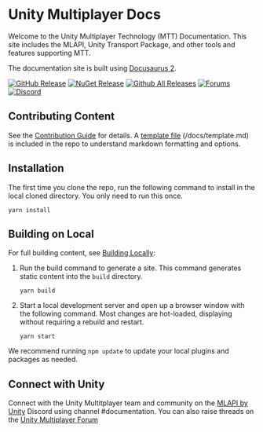 # Unity Multiplayer Docs

Welcome to the Unity Multiplayer Technology (MTT) Documentation. This site includes the MLAPI, Unity Transport Package, and other tools and features supporting MTT.

The documentation site is built using [Docusaurus 2](https://v2.docusaurus.io/). 

[![GitHub Release](https://img.shields.io/github/release/MidLevel/MLAPI.svg?logo=github)](https://github.com/Unity-Technologies/com.unity.multiplayer.mlapi/releases/latest)
[![NuGet Release](https://img.shields.io/nuget/v/MLAPI.svg?logo=nuget)](https://www.nuget.org/packages/MLAPI/)
[![Github All Releases](https://img.shields.io/github/downloads/MidLevel/MLAPI/total.svg?logo=github&color=informational)](https://github.com/Unity-Technologies/com.unity.multiplayer.mlapi/releases)
[![Forums](https://img.shields.io/badge/unity--forums-multiplayer-blue)](https://forum.unity.com/forums/multiplayer.26/)
[![Discord](https://img.shields.io/discord/449263083769036810.svg?label=discord&logo=discord&color=informational)](https://discord.gg/FM8SE9E)

## Contributing Content

See the [Contribution Guide](https://github.com/Unity-Technologies/com.unity.multiplayer.docs/wiki) for details. A [template file](https://github.com/Unity-Technologies/com.unity.multiplayer.docs/blob/master/docs/template.md) (/docs/template.md) is included in the repo to understand markdown formatting and options.

## Installation

The first time you clone the repo, run the following command to install in the local cloned directory. You only need to run this once.

```console
yarn install
```

## Building on Local

For full building content, see [Building Locally](https://github.com/Unity-Technologies/com.unity.multiplayer.docs/wiki/Building-Locally):

1. Run the build command to generate a site. This command generates static content into the `build` directory.

    ```console
    yarn build
    ```

2. Start a local development server and open up a browser window with the following command. Most changes are hot-loaded, displaying without requiring a rebuild and restart.

    ```console
    yarn start
    ```

We recommend running `npm update` to update your local plugins and packages as needed.

## Connect with Unity 

Connect with the Unity Multitplayer team and community on the [MLAPI by Unity](http://discord.mlapi.network/) Discord using channel #documentation. You can also raise threads on the [Unity Multiplayer Forum](https://forum.unity.com/forums/multiplayer.26/)
